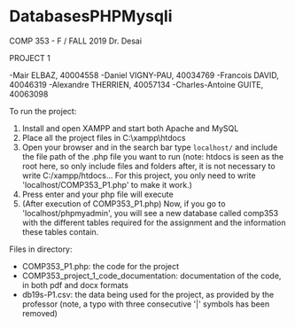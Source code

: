 # DatabasesPHPMysqli
COMP 353 - F / FALL 2019
Dr. Desai

PROJECT 1

-Mair ELBAZ, 40004558
-Daniel VIGNY-PAU, 40034769
-Francois DAVID, 40046319
-Alexandre THERRIEN, 40057134
-Charles-Antoine GUITE, 40063098

To run the project:

1) Install and open XAMPP and start both Apache and MySQL
2) Place all the project files in C:\xampp\htdocs
3) Open your browser and in the search bar type `localhost/` and include the file path of the .php file you want to run (note: htdocs is seen as the root here, so only include files and folders after, it is not necessary to write C:/xampp/htdocs... For this project, you only need to write 'localhost/COMP353_P1.php' to make it work.)
4) Press enter and your php file will execute
5) (After execution of COMP353_P1.php) Now, if you go to 'localhost/phpmyadmin', you will see a new database called comp353 with the different tables required for the assignment and the information these tables contain.

Files in directory:
- COMP353_P1.php: the code for the project
- COMP353_project_1_code_documentation: documentation of the code, in both pdf and docx formats
- db19s-P1.csv: the data being used for the project, as provided by the professor (note, a typo with three consecutive '|' symbols has been removed)
